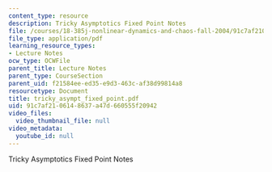 ```yaml
---
content_type: resource
description: Tricky Asymptotics Fixed Point Notes
file: /courses/18-385j-nonlinear-dynamics-and-chaos-fall-2004/91c7af2106148637a47d660555f20942_tricky_asympt_fixed_point.pdf
file_type: application/pdf
learning_resource_types:
- Lecture Notes
ocw_type: OCWFile
parent_title: Lecture Notes
parent_type: CourseSection
parent_uid: f21584ee-ed35-e9d3-463c-af38d99814a8
resourcetype: Document
title: tricky_asympt_fixed_point.pdf
uid: 91c7af21-0614-8637-a47d-660555f20942
video_files:
  video_thumbnail_file: null
video_metadata:
  youtube_id: null
---
```

Tricky Asymptotics Fixed Point Notes

